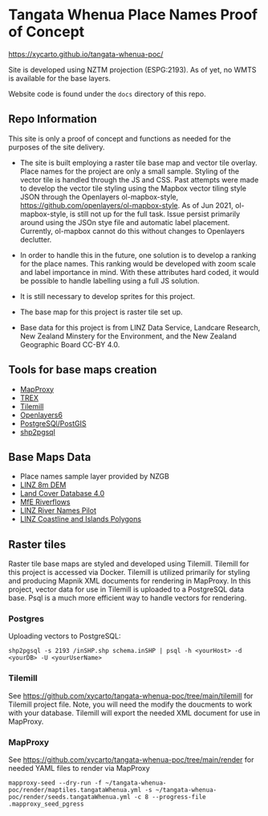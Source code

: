 # Tangata Whenua Place Names Proof of Concept 

https://xycarto.github.io/tangata-whenua-poc/

Site is developed using NZTM projection (ESPG:2193). As of yet, no WMTS is available for the base layers.

Website code is found under the `docs` directory of this repo.

## Repo Information

This site is only a proof of concept and functions as needed for the purposes of the site delivery. 

- The site is built employing a raster tile base map and vector tile overlay. Place names for the project are only a small sample.  Styling of the vector tile is handled through the JS and CSS. Past attempts were made to develop the vector tile styling using the Mapbox vector tiling style JSON through the Openlayers ol-mapbox-style, https://github.com/openlayers/ol-mapbox-style. As of Jun 2021, ol-mapbox-style, is still not up for the full task. Issue persist primarily around using the JSOn stye file and automatic label placement. Currently, ol-mapbox cannot do this without changes to Openlayers declutter.

- In order to handle this in the future, one solution is to develop a ranking for the place names. This ranking would be developed with zoom scale and label importance in mind. With these attributes hard coded, it would be possible to handle labelling using a full JS solution.

- It is still necessary to develop sprites for this project.

- The base map for this project is raster tile set up.  

- Base data for this project is from LINZ Data Service, Landcare Research, New Zealand Minstery for the Environment, and the New Zealand Geographic Board CC-BY 4.0.

## Tools for base maps creation

- [MapProxy](https://mapproxy.org/)
- [TREX](https://t-rex.tileserver.ch/)
- [Tilemill](https://github.com/schachmett/docker-tilemill)
- [Openlayers6](https://openlayers.org/)
- [PostgreSQl/PostGIS](https://postgis.net/)
- [shp2pgsql](https://manpages.ubuntu.com/manpages/bionic/man1/shp2pgsql.1.html)

## Base Maps Data

- Place names sample layer provided by NZGB
- [LINZ 8m DEM](https://data.linz.govt.nz/layer/51768-nz-8m-digital-elevation-model-2012/)
- [Land Cover Database 4.0](https://koordinates.com/from/lris.scinfo.org.nz/layer/48412/)
- [MfE Riverflows](https://koordinates.com/from/data.mfe.govt.nz/layer/53309/)
- [LINZ River Names Pilot](https://data.linz.govt.nz/layer/103632-nz-river-name-lines-pilot/)
- [LINZ Coastline and Islands Polygons](https://data.linz.govt.nz/layer/51153-nz-coastlines-and-islands-polygons-topo-150k/)


## Raster tiles

Raster tile base maps are styled and developed using Tilemill. Tilemill for this project is accessed via Docker. Tilemill is utilized primarily for styling and producing Mapnik XML documents for rendering in MapProxy.  In this project, vector data for use in Tilemill is uploaded to a PostgreSQL data base. Psql is a much more efficient way to handle vectors for rendering.  

### Postgres

Uploading vectors to PostgreSQL:

```
shp2pgsql -s 2193 /inSHP.shp schema.inSHP | psql -h <yourHost> -d <yourDB> -U <yourUserName>
```

### Tilemill

See https://github.com/xycarto/tangata-whenua-poc/tree/main/tilemill for Tilemill project file. Note, you will need the modify the doucments to work with your database. Tilemill will export the needed XML document for use in MapProxy.

### MapProxy

See https://github.com/xycarto/tangata-whenua-poc/tree/main/render for needed YAML files to render via MapProxy

```
mapproxy-seed --dry-run -f ~/tangata-whenua-poc/render/maptiles.tangataWhenua.yml -s ~/tangata-whenua-poc/render/seeds.tangataWhenua.yml -c 8 --progress-file .mapproxy_seed_pgress

